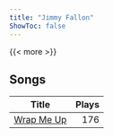 ```yaml
---
title: "Jimmy Fallon"
ShowToc: false
---
```


{{< more >}}

## Songs
Title | Plays 
----- | -----: 
[Wrap Me Up](/songs/wrap-me-up) | 176

